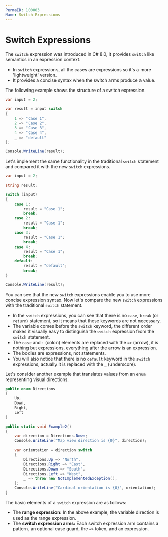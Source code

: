 ```yaml
---
PermaID: 100003
Name: Switch Expressions
---
```


# Switch Expressions

The `switch` expression was introduced in C# 8.0, it provides `switch` like semantics in an expression context. 

 - In `switch` expressions, all the cases are expressions so it's a more 'lightweight' version.
 - It provides a concise syntax when the switch arms produce a value. 
 
The following example shows the structure of a switch expression.

```csharp
var input = 2;

var result = input switch
{
    1 => "Case 1",
    2 => "Case 2",
    3 => "Case 3",
    4 => "Case 4",
    _ => "default"
};

Console.WriteLine(result);
```

Let's implement the same functionality in the traditional `switch` statement and compared it with the new `switch` expressions.

```csharp
var input = 2;

string result;

switch (input)
{
    case 1:
        result = "Case 1";
        break;
    case 2:
        result = "Case 1";
        break;
    case 3:
        result = "Case 1";
        break;
    case 4: 
        result = "Case 1";
        break;
    default:
        result = "default";
        break;
}

Console.WriteLine(result);
``` 

You can see that the new `switch` expressions enable you to use more concise expression syntax. Now let's compare the new `switch` expressions with the traditional `switch` statement.

 - In the `switch` expressions, you can see that there is no `case`, `break` (or `return`) statement, so it means that these keywords are not necessary.
 - The variable comes before the `switch` keyword, the different order makes it visually easy to distinguish the `switch` expression from the `switch` statement. 
 - The `case` and `:` (colon) elements are replaced with the `=>` (arrow), it is nothing but expressions, everything after the arrow is an expression. 
 - The bodies are expressions, not statements.
 - You will also notice that there is no `default` keyword in the `switch` expressions, actually it is replaced with the `_` (underscore).

Let's consider another example that translates values from an `enum` representing visual directions.

```csharp
public enum Directions
{
    Up,
    Down,
    Right,
    Left
}

public static void Example2()
{
    var direction = Directions.Down;
    Console.WriteLine("Map view direction is {0}", direction);

    var orientation = direction switch
    {
        Directions.Up => "North",
        Directions.Right => "East",
        Directions.Down => "South",
        Directions.Left => "West",
        _ => throw new NotImplementedException(),
    };
    Console.WriteLine("Cardinal orientation is {0}", orientation);
}
```

The basic elements of a `switch` expression are as follows:

 - The **range expression:** In the above example, the variable direction is used as the range expression.
 - The **switch expression arms:** Each switch expression arm contains a pattern, an optional case guard, the `=>` token, and an expression.